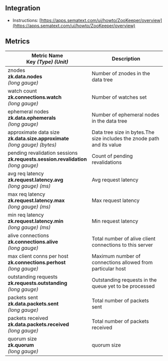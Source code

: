 ## Integration

- Instructions: [https://apps.sematext.com/ui/howto/ZooKeeper/overview](https://apps.sematext.com/ui/howto/ZooKeeper/overview)

## Metrics

Metric Name<br> Key *(Type)* *(Unit)*                                                     |  Description
------------------------------------------------------------------------------------------|------------------------------------------------------------------------
znodes<br>**zk.data.nodes** <br>*(long gauge)*                                            |  Number of znodes in the data tree
watch count<br>**zk.connections.watch** <br>*(long gauge)*                                |  Number of watches set
ephemeral nodes<br>**zk.data.ephemerals** <br>*(long gauge)*                              |  Number of ephemeral nodes in the data tree
approximate data size<br>**zk.data.size.approximate** <br>*(long gauge)* *(bytes)*        |  Data tree size in bytes.The size includes the znode path and its value
pending revalidation sessions<br>**zk.requests.session.revalidation** <br>*(long gauge)*  |  Count of pending revalidations
avg req latency<br>**zk.request.latency.avg** <br>*(long gauge)* *(ms)*                   |  Avg request latency
max req latency<br>**zk.request.latency.max** <br>*(long gauge)* *(ms)*                   |  Max request latency
min req latency<br>**zk.request.latency.min** <br>*(long gauge)* *(ms)*                   |  Min request latency
alive connections<br>**zk.connections.alive** <br>*(long gauge)*                          |  Total number of alive client connections to this server
max client conns per host<br>**zk.connections.perhost** <br>*(long gauge)*                |  Maximum number of connections allowed from particular host
outstanding requests<br>**zk.requests.outstanding** <br>*(long gauge)*                    |  Outstanding requests in the queue yet to be processed
packets sent<br>**zk.data.packets.sent** <br>*(long gauge)*                               |  Total number of packets sent
packets received<br>**zk.data.packets.received** <br>*(long gauge)*                       |  Total number of packets received
quorum size<br>**zk.quorum** <br>*(long gauge)*                                           |  quorum size
